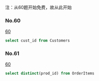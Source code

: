 注：从60题开始免费，故从此开始

### No.60

[60](https://www.nowcoder.com/practice/009199576d094b56807a8368058841ee)

```sql
select cust_id from Customers
```

### No.61

[60](https://www.nowcoder.com/practice/9e4741b77f4244149a069883bc0d23be)

```sql
select distinct(prod_id) from OrderItems
```

